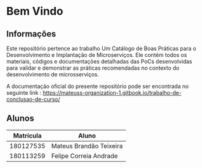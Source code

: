 # Bem Vindo 
## Informações
Este repositório pertence ao trabalho Um Catálogo de Boas Práticas para o Desenvolvimento e Implantação de Microserviços. Ele contém todos os materiais, códigos e documentações detalhadas das PoCs desenvolvidas para validar e demonstrar as práticas recomendadas no contexto do desenvolvimento de microsserviços.

A documentação oficial do presente repositório pode ser encontrada no seguinte link :
https://mateuss-organization-1.gitbook.io/trabalho-de-conclusao-de-curso/

## Alunos
|Matrícula | Aluno |
| -- | -- |
| 180127535  |  Mateus Brandão Teixeira |
| 180113259  |  Felipe Correia Andrade |

